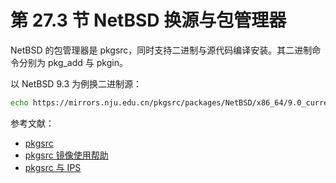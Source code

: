 # 第 27.3 节 NetBSD 换源与包管理器


NetBSD 的包管理器是 pkgsrc，同时支持二进制与源代码编译安装。其二进制命令分别为 pkg_add 与 pkgin。

以 NetBSD 9.3 为例换二进制源：

```sh
echo https://mirrors.nju.edu.cn/pkgsrc/packages/NetBSD/x86_64/9.0_current/All/  > /usr/pkg/etc/pkgin/repositories.epositories.conf
```



参考文献：

- [pkgsrc](https://www.pkgsrc.org/)
- [pkgsrc 镜像使用帮助](https://mirrors.tuna.tsinghua.edu.cn/help/pkgsrc/)
- [pkgsrc 与 IPS](https://nanxiao.me/pkgsrc-ang-ips/)
